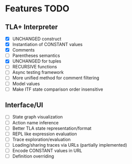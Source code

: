 # Features TODO

## TLA+ Interpreter

- [x] UNCHANGED construct
- [x] Instantiation of CONSTANT values
- [x] Comments
- [ ] Parentheses semantics
- [x] UNCHANGED for tuples
- [ ] RECURSIVE functions
- [ ] Async testing framework
- [ ] More unified method for comment filtering
- [ ] Model values
- [ ] Make ITF state comparison order insensitive

## Interface/UI

- [ ] State graph visualization
- [ ] Action name inference
- [ ] Better TLA state representation/format
- [ ] REPL like expression evaluation
- [ ] Trace exploration/evaluation
- [ ] Loading/sharing traces via URLs (partially implemented)
- [ ] Encode CONSTANT values in URL
- [ ] Definition overriding